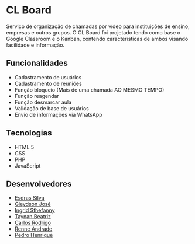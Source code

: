 # CL Board
Serviço de organização de chamadas por vídeo para instituições de ensino, empresas e outros grupos. O CL Board foi projetado tendo como base o Google Classroom e o Kanban, contendo características de ambos visando facilidade e informação.



## Funcionalidades

* Cadastramento de usuários
* Cadastramento de reuniões
* Função bloqueio (Mais de uma chamada AO MESMO TEMPO)
* Função reagendar
* Função desmarcar aula
* Validação de base de usuários
* Envio de informações via WhatsApp



## Tecnologias

* HTML 5
* CSS
* PHP
* JavaScript



## Desenvolvedores

* [Esdras Silva](https://github.com/EsdrasPedro)
* [Gleydson José](https://github.com/Gjss333)
* [Ingrid Sthefanny](https://github.com/Ingrid-st)
* [Taynan Beatriz](https://github.com/Taynan-Beatriz)
* [Carlos Rodrigo]()
* [Renne Andrade]()
* [Pedro Henrique](https://github.com/Pedro-HenriqueWO)
